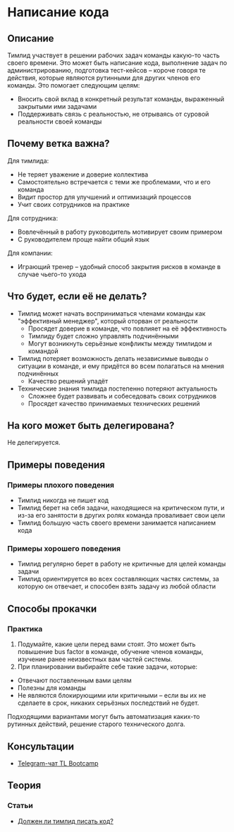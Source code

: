 # Написание кода
## Описание
Тимлид участвует в решении рабочих задач команды какую-то часть своего времени. Это может быть написание кода, выполнение задач по администрированию, подготовка тест-кейсов – короче говоря те действия, которые являются рутинными для других членов его команды. Это помогает следующим целям:
- Вносить свой вклад в конкретный результат команды, выраженный закрытыми ими задачами
- Поддерживать связь с реальностью, не отрываясь от суровой реальности своей команды

## Почему ветка важна?
Для тимлида:
- Не теряет уважение и доверие коллектива
- Самостоятельно встречается с теми же проблемами, что и его команда
- Видит простор для улучшений и оптимизаций процессов
- Учит своих сотрудников на практике

Для сотрудника:
- Вовлечённый в работу руководитель мотивирует своим примером
- С руководителем проще найти общий язык

Для компании:
- Играющий тренер – удобный способ закрытия рисков в команде в случае чьего-то ухода

## Что будет, если её не делать?
- Тимлид может начать восприниматься членами команды как "эффективный менеджер", который оторван от реальности
  - Просядет доверие в команде, что повлияет на её эффективность
  - Тимлиду будет сложно управлять подчинёнными
  - Могут возникнуть серьёзные конфликты между тимлидом и командой
- Тимлид потеряет возможность делать независимые выводы о ситуации в команде, и ему придётся во всем полагаться на мнения подчинённых
  - Качество решений упадёт
- Технические знания тимлида постепенно потеряют актуальность
  - Сложнее будет развивать и собеседовать своих сотрудников
  - Просядет качество принимаемых технических решений

## На кого может быть делегирована?
Не делегируется.

## Примеры поведения
### Примеры плохого поведения
- Тимлид никогда не пишет код
- Тимлид берет на себя задачи, находящиеся на критическом пути, и из-за его занятости в других ролях команда проваливает свои цели
- Тимлид большую часть своего времени занимается написанием кода

### Примеры хорошего поведения
- Тимлид регулярно берет в работу не критичные для целей команды задачи
- Тимлид ориентируется во всех составляющих частях системы, за которую он отвечает, и способен взять задачу из любой области

## Способы прокачки
### Практика
1. Подумайте, какие цели перед вами стоят. Это может быть повышение bus factor в команде, обучение членов команды, изучение ранее неизвестных вам частей системы.
2. При планировании выбирайте себе такие задачи, которые:
- Отвечают поставленным вами целям
- Полезны для команды
- Не являются блокирующими или критичными – если вы их не сделаете в срок, никаких серьёзных последствий не будет.

Подходящими вариантами могут быть автоматизация каких-то рутинных действий, решение старого технического долга.

## Консультации
- [Telegram-чат TL Bootcamp](https://tlinks.run/tlbootcamp)

## Теория
### Статьи
- [Должен ли тимлид писать код?](https://antgubarev.com/2019/06/should-teamlead-write-code/)